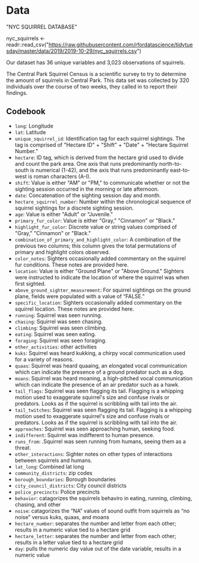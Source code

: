 # Data

"NYC SQUIRREL DATABASE"

nyc_squirrels <- readr::read_csv("https://raw.githubusercontent.com/rfordatascience/tidytuesday/master/data/2019/2019-10-29/nyc_squirrels.csv")

Our dataset has 36 unique variables and 3,023 observations of squirrels. 

The Central Park Squirrel Census is a scientific survey to try to determine the amount of squirrels in Central Park. This data set was collected by 320 individuals over the course of two weeks, they called in to report their findings.

## Codebook

- `long`: Longitude
- `lat`: Latitude
- `unique_squirrel_id`: Identification tag for each squirrel sightings. The tag is comprised of "Hectare ID" + "Shift" + "Date" + "Hectare Squirrel Number."
- `hectare`: ID tag, which is derived from the hectare grid used to divide and count the park area. One axis that runs predominantly north-to-south is numerical (1-42), and the axis that runs predominantly east-to-west is roman characters (A-I).
- `shift`: Value is either "AM" or "PM," to communicate whether or not the sighting session occurred in the morning or late afternoon.
- `date`: Concatenation of the sighting session day and month.
- `hectare_squirrel_number`: Number within the chronological sequence of squirrel sightings for a discrete sighting session.
- `age`: Value is either "Adult" or "Juvenile."
- `primary_fur_color`: Value is either "Gray," "Cinnamon" or "Black."
- `highlight_fur_color`: Discrete value or string values comprised of "Gray," "Cinnamon" or "Black."
- `combination_of_primary_and_highlight_color`: A combination of the previous two columns; this column gives the total permutations of primary and highlight colors observed.
- `color_notes`: Sighters occasionally added commentary on the squirrel fur conditions. These notes are provided here.
- `location`: Value is either "Ground Plane" or "Above Ground." Sighters were instructed to indicate the location of where the squirrel was when first sighted.
- `above_ground_sighter_measurement`: For squirrel sightings on the ground plane, fields were populated with a value of “FALSE.”
- `specific_location`: Sighters occasionally added commentary on the squirrel location. These notes are provided here.
- `running`: Squirrel was seen running.
- `chasing`: Squirrel was seen chasing.
- `climbing`: Squirrel was seen climbing.
- `eating`: Squirrel was seen eating.
- `foraging`: Squirrel was seen foraging.
- `other_activities`: other activities
- `kuks`: Squirrel was heard kukking, a chirpy vocal communication used for a variety of reasons.
- `quaas`: Squirrel was heard quaaing, an elongated vocal communication which can indicate the presence of a ground predator such as a dog.
- `moans`: Squirrel was heard moaning, a high-pitched vocal communication which can indicate the presence of an air predator such as a hawk.
- `tail_flags`: Squirrel was seen flagging its tail. Flagging is a whipping motion used to exaggerate squirrel's size and confuse rivals or predators. Looks as if the squirrel is scribbling with tail into the air.
- `tail_twitches`: Squirrel was seen flagging its tail. Flagging is a whipping motion used to exaggerate squirrel's size and confuse rivals or predators. Looks as if the squirrel is scribbling with tail into the air.
- `approaches`: Squirrel was seen approaching human, seeking food.
- `indifferent`: Squirrel was indifferent to human presence.
- `runs_from`: .Squirrel was seen running from humans, seeing them as a threat.
- `other_interactions`: Sighter notes on other types of interactions between squirrels and humans.
- `lat_long`: Combined lat long
- `community_districts`: zip codes
- `borough_boundaries`: Borough boundaries
- `city_council_districts`: City council districts
- `police_precincts`: Police precincts
- `behavior`: catagorizes the squirrels behaviro in eating, running, climbing, chasing, and other
- `noise`: catagorizes the “NA” values of sound outfit from squirrels as “no noise” versus kuks, quaas, and moans  
- `hectare_number`: separates the number and letter from each other; results in a numeric value tied to a hectare grid
- `hectare_letter`: separates the number and letter from each other; results in a letter value tied to a hectare grid
- `day`: pulls the numeric day value out of the date variable, results in a numeric value 
